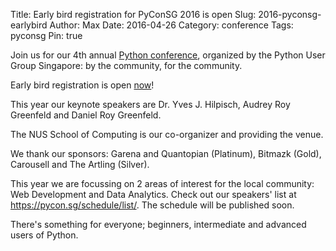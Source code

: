 Title: Early bird registration for PyConSG 2016 is open
Slug: 2016-pyconsg-earlybird
Author: Max
Date: 2016-04-26
Category: conference
Tags: pyconsg
Pin: true

Join us for our 4th annual [Python conference](https://pycon.sg), organized by
the Python User Group Singapore: by the community, for the community.

Early bird registration is open [now](https://pycon.sg/accounts/signup/)!

This year our keynote speakers are Dr. Yves J. Hilpisch, Audrey Roy Greenfeld
and Daniel Roy Greenfeld.

The NUS School of Computing is our co-organizer and providing the venue.

We thank our sponsors: Garena and Quantopian (Platinum), Bitmazk (Gold), 
Carousell and The Artling (Silver).

This year we are focussing on 2 areas of interest for the local community: Web
Development and Data Analytics. Check out our speakers' list at
<https://pycon.sg/schedule/list/>. The schedule will be published soon.

There's something for everyone; beginners, intermediate and advanced users of
Python.
